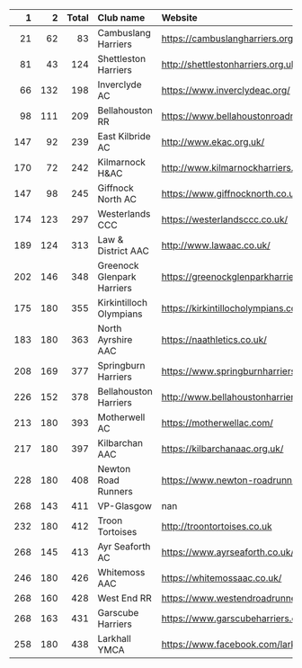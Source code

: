|   1 |   2 |   Total | Club name                  | Website                                    |
|----:|----:|--------:|:---------------------------|:-------------------------------------------|
|  21 |  62 |      83 | Cambuslang Harriers        | https://cambuslangharriers.org/            |
|  81 |  43 |     124 | Shettleston Harriers       | http://shettlestonharriers.org.uk/         |
|  66 | 132 |     198 | Inverclyde AC              | https://www.inverclydeac.org/              |
|  98 | 111 |     209 | Bellahouston RR            | https://www.bellahoustonroadrunners.co.uk/ |
| 147 |  92 |     239 | East Kilbride AC           | http://www.ekac.org.uk/                    |
| 170 |  72 |     242 | Kilmarnock H&AC            | http://www.kilmarnockharriers.com/         |
| 147 |  98 |     245 | Giffnock North AC          | https://www.giffnocknorth.co.uk/           |
| 174 | 123 |     297 | Westerlands CCC            | https://westerlandsccc.co.uk/              |
| 189 | 124 |     313 | Law & District AAC         | http://www.lawaac.co.uk/                   |
| 202 | 146 |     348 | Greenock Glenpark Harriers | https://greenockglenparkharriers.com/      |
| 175 | 180 |     355 | Kirkintilloch Olympians    | https://kirkintillocholympians.co.uk/      |
| 183 | 180 |     363 | North Ayrshire AAC         | https://naathletics.co.uk/                 |
| 208 | 169 |     377 | Springburn Harriers        | https://www.springburnharriers.co.uk/      |
| 226 | 152 |     378 | Bellahouston Harriers      | http://www.bellahoustonharriers.co.uk/     |
| 213 | 180 |     393 | Motherwell AC              | https://motherwellac.com/                  |
| 217 | 180 |     397 | Kilbarchan AAC             | https://kilbarchanaac.org.uk/              |
| 228 | 180 |     408 | Newton Road Runners        | https://www.newton-roadrunners.com/        |
| 268 | 143 |     411 | VP-Glasgow                 | nan                                        |
| 232 | 180 |     412 | Troon Tortoises            | http://troontortoises.co.uk                |
| 268 | 145 |     413 | Ayr Seaforth AC            | https://www.ayrseaforth.co.uk/             |
| 246 | 180 |     426 | Whitemoss AAC              | https://whitemossaac.co.uk/                |
| 268 | 160 |     428 | West End RR                | https://www.westendroadrunners.co.uk/      |
| 268 | 163 |     431 | Garscube Harriers          | https://www.garscubeharriers.org.uk/       |
| 258 | 180 |     438 | Larkhall YMCA              | https://www.facebook.com/larkhallharriers/ |